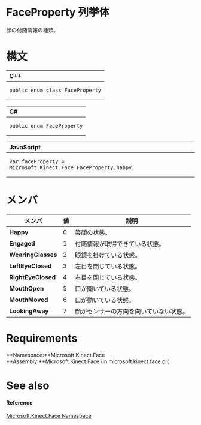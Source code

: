 FaceProperty 列挙体  
========================  

顔の付随情報の種類。
 <span id="syntaxSection"></span>

構文
======  

<table>
<colgroup>
<col width="100%" />
</colgroup>
<thead>
<tr class="header">
<th align="left">C++</th>
</tr>
</thead>
<tbody>
<tr class="odd">
<td align="left"><pre><code>public enum class FaceProperty</code></pre></td>
</tr>
</tbody>
</table>

<table>
<colgroup>
<col width="100%" />
</colgroup>
<thead>
<tr class="header">
<th align="left">C#</th>
</tr>
</thead>
<tbody>
<tr class="odd">
<td align="left"><pre><code>public enum FaceProperty</code></pre></td>
</tr>
</tbody>
</table>

<table>
<colgroup>
<col width="100%" />
</colgroup>
<thead>
<tr class="header">
<th align="left">JavaScript</th>
</tr>
</thead>
<tbody>
<tr class="odd">
<td align="left"><pre><code>var faceProperty = Microsoft.Kinect.Face.FaceProperty.happy;</code></pre></td>
</tr>
</tbody>
</table>

<span id="ID4EQB"></span>

メンバ  
=======  

| メンバ             | 値 | 説明                                      |
|--------------------|-------|--------------------------------------------------|
| **Happy**          | 0     | 笑顔の状態。                         |
| **Engaged**        | 1     | 付随情報が取得できている状態。 |
| **WearingGlasses** | 2     | 眼鏡を掛けている状態。                    |
| **LeftEyeClosed**  | 3     | 左目を閉じている状態。                   |
| **RightEyeClosed** | 4     | 右目を閉じている状態。                 |
| **MouthOpen**      | 5     | 口が開いている状態。                        |
| **MouthMoved**     | 6     | 口が動いている状態。                          |
| **LookingAway**    | 7     | 顔がセンサーの方向を向いていない状態。                       |

<span id="requirements"></span>

Requirements  
============  

**Namespace:**Microsoft.Kinect.Face  
**Assembly:**Microsoft.Kinect.Face (in microsoft.kinect.face.dll)  

<span id="ID4EXB"></span>

See also  
========  

<span id="ID4EZB"></span>
#### Reference  

[Microsoft.Kinect.Face Namespace](../Kinect.Face.md)  



<!--Please do not edit the data in the comment block below.-->
<!--
TOCTitle : FaceProperty Enumeration
RLTitle : FaceProperty Enumeration
KeywordK : FaceProperty enumeration
KeywordK : Microsoft.Kinect.Face.FaceProperty enumeration
HelpPriority : 2
KeywordF : Microsoft.Kinect.Face.FaceProperty
KeywordF : FaceProperty
KeywordF : Microsoft.Kinect.Face.FaceProperty
KeywordA : T:Microsoft.Kinect.Face.FaceProperty
AssetID : T:Microsoft.Kinect.Face.FaceProperty
Locale : en-us
CommunityContent : 1
APIType : Managed
APILocation : microsoft.kinect.face.dll
APIName : Microsoft.Kinect.Face.FaceProperty
TargetOS : Windows
TopicType : kbSyntax
DevLang : VB
DevLang : CSharp
DevLang : JavaScript
DevLang : C++
DocSet : K4Wv2
ProjType : K4Wv2Proj
Technology : Kinect for Windows
Product : Kinect for Windows SDK v2
productversion : 20
-->
